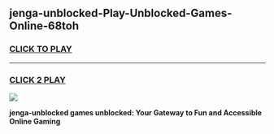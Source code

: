 
## jenga-unblocked-Play-Unblocked-Games-Online-68toh
<h3>
<a href="https://premium76.site?title=jenga-unblocked&ref=25A">CLICK TO PLAY</a></h3>
<hr>

<h3>
<a href="https://premium76.site?title=jenga-unblocked&ref=25A">CLICK 2 PLAY</a>
  
</h3>

<a href="https://premium76.site?title=jenga-unblocked&ref=25A"><img src="https://clearcache.store/games.png"></a>


**jenga-unblocked games unblocked: Your Gateway to Fun and Accessible Online Gaming**
